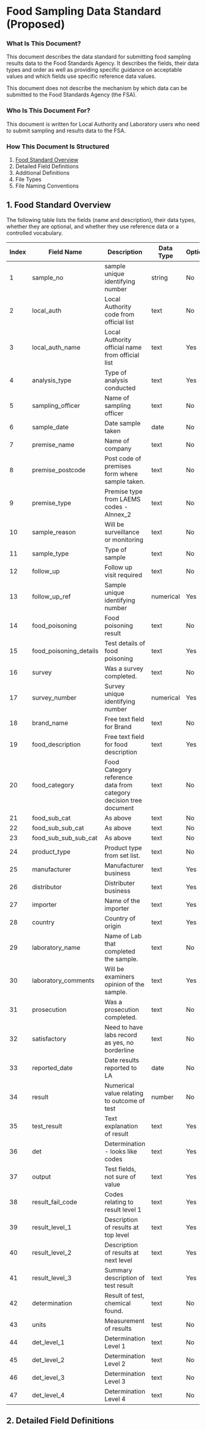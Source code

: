 # Food Sampling Data Standard (Proposed)

### What Is This Document?

This document describes the data standard for submitting food sampling results data to the Food Standards Agency. It describes the fields, their data types and order as well as providing specific guidance on acceptable values and which fields use specific reference data values.

This document does not describe the mechanism by which data can be submitted to the Food Standards Agency (the FSA).

### Who Is This Document For?

This document is written for Local Authority and Laboratory users who need to submit sampling and results data to the FSA.

### How This Document Is Structured

1. [Food Standard Overview](#1-Food-Standard-Overview)
2. Detailed Field Definitions
3. Additional Definitions
4. File Types
5. File Naming Conventions

## 1. Food Standard Overview

The following table lists the fields (name and description), their data types, whether they are optional, and whether they use reference data or a controlled vocabulary.

Index | Field Name | Description | Data Type | Optional | Reference Data
------|------------|-------------|-----------|----------|---------------
1|sample_no|sample unique identifying number|string|No|No
2|local_auth|Local Authority code from official list|text|No|Yes
3|local_auth_name|Local Authority official name from official list|text|Yes|Yes
4|analysis_type|Type of analysis conducted|text|Yes|Yes
5|sampling_officer|Name of sampling officer|text|No|No
6|sample_date|Date sample taken|date|No|No
7|premise_name|Name of company|text|No|No
8|premise_postcode|Post code of premises form where sample taken.|text|No|No
9|premise_type|Premise type from LAEMS codes - Alnnex_2|text|No|Yes
10|sample_reason|Will be surveillance or monitoring|text|No|Yes
11|sample_type|Type of sample|text|No|Yes
12|follow_up|Follow up visit required|text|No|Yes
13|follow_up_ref|Sample unique identifying number|numerical|Yes|No
14|food_poisoning|Food poisoning result|text|No|Yes
15|food_poisoning_details|Test details of food poisoning|text|Yes|No
16|survey|Was a survey completed.|text|No|Yes
17|survey_number|Survey unique identifying number|numerical|Yes|No
18|brand_name|Free text field for Brand|text|No|No
19|food_description|Free text field for food description|text|Yes|No
20|food_category|Food Category reference data from category decision tree document|text|No|Yes
21|food_sub_cat|As above|text|No|Yes
22|food_sub_sub_cat|As above|text|No|Yes
23|food_sub_sub_sub_cat|As above|text|No|Yes
24|product_type|Product type from set list.|text|No|Yes
25|manufacturer|Manufacturer business|text|Yes|No
26|distributor|Distributer business|text|Yes|No
27|importer|Name of the importer|text|Yes|No
28|country|Country of origin|text|Yes|Yes
29|laboratory_name|Name of Lab that completed the sample.|text|No|Yes
30|laboratory_comments|Will be examiners opinion of the sample.|text|Yes|No
31|prosecution|Was a prosecution completed.|text|No|Yes
32|satisfactory|Need to have labs record as yes, no borderline|text|No|Yes
33|reported_date|Date results reported to LA|date|No|No
34|result|Numerical value relating to outcome of test|number|No|No
35|test_result|Text explanation of result|text|Yes|No
36|det|Determination - looks like codes|text|Yes|No
37|output|Test fields, not sure of value|text|Yes|No
38|result_fail_code|Codes relating to result level 1|text|Yes|No
39|result_level_1|Description of results at top level|text|Yes|Yes
40|result_level_2|Description of results at next level|text|Yes|Yes
41|result_level_3|Summary description of test result|text|Yes|Yes
42|determination|Result of test, chemical found.|text|No|Yes
43|units|Measurement of results|test|No|Yes
44|det_level_1|Determination Level 1|text|No|Yes
45|det_level_2|Determination Level 2|text|No|Yes
46|det_level_3|Determination Level 3|text|No|Yes
47|det_level_4|Determination Level 4|text|No|Yes

## 2. Detailed Field Definitions
